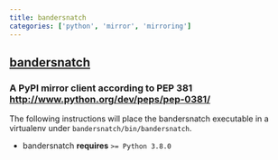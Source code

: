 ```yaml
---
title: bandersnatch
categories: ['python', 'mirror', 'mirroring']
---
```

## [bandersnatch](https://github.com/pypa/bandersnatch)

### A PyPI mirror client according to PEP 381 http://www.python.org/dev/peps/pep-0381/


The following instructions will place the bandersnatch executable in a
virtualenv under `bandersnatch/bin/bandersnatch`.

- bandersnatch **requires** `>= Python 3.8.0`
